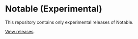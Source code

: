 # Notable (Experimental)

This repository contains only experimental releases of Notable.

[View releases](https://github.com/notable/notable-customizations/releases).
